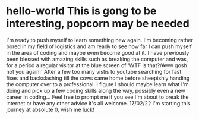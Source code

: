 # hello-world This is gong to be interesting, popcorn may be needed
I'm ready to push myself to learn something new again. 
I'm becoming rather bored in my field of logistics and am ready to see how far I can push myself in the area of coding and maybe even become good at it. 
I have previously been blessed with amazing skills such as breaking the computer and was, for a period a regular visitor at the blue screen of 'WTF is that?/Aww gosh not you again!' After a few too many vistis to youtube searching for fast fixes and backslashing till the cows came home before sheepishly handing the computer over to a professional. I figure I should maybe learn what I'm doing and pick up a few coding skills along the way, possibly even a new career in coding... Feel free to prompt me if you see I'm about to break the internet or have any other advice it's all welcome. 
17/02/22 I'm starting this journey at absolute 0, wish me luck!
